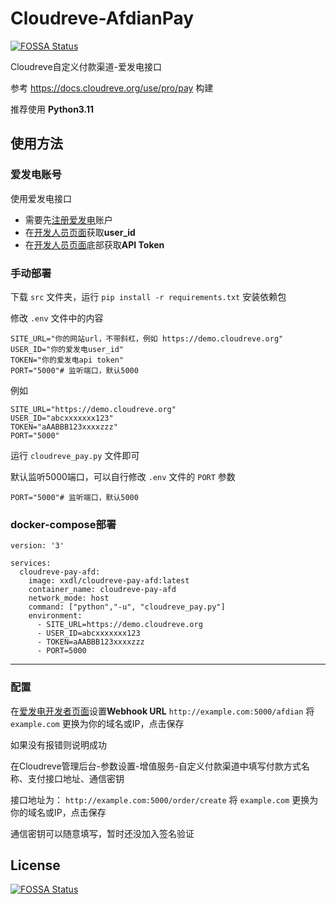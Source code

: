 # Cloudreve-AfdianPay
[![FOSSA Status](https://app.fossa.com/api/projects/git%2Bgithub.com%2Fessesoul%2FCloudreve-AfdianPay.svg?type=shield)](https://app.fossa.com/projects/git%2Bgithub.com%2Fessesoul%2FCloudreve-AfdianPay?ref=badge_shield)


Cloudreve自定义付款渠道-爱发电接口

参考 https://docs.cloudreve.org/use/pro/pay 构建

推荐使用 **Python3.11**

## 使用方法

### 爱发电账号
使用爱发电接口
- 需要先[注册爱发电](https://afdian.net/)账户
- 在[开发人员页面](https://afdian.net/dashboard/dev)获取**user_id**
- 在[开发人员页面](https://afdian.net/dashboard/dev)底部获取**API Token**

### 手动部署

下载 `src` 文件夹，运行 `pip install -r requirements.txt` 安装依赖包

修改 `.env` 文件中的内容

```
SITE_URL="你的网站url，不带斜杠，例如 https://demo.cloudreve.org"
USER_ID="你的爱发电user_id"
TOKEN="你的爱发电api token"
PORT="5000"# 监听端口，默认5000
```

例如

```
SITE_URL="https://demo.cloudreve.org"
USER_ID="abcxxxxxxx123"
TOKEN="aAABBB123xxxxzzz"
PORT="5000"
```

运行 `cloudreve_pay.py` 文件即可

默认监听5000端口，可以自行修改 `.env` 文件的 `PORT` 参数

```
PORT="5000"# 监听端口，默认5000
```

### docker-compose部署

```
version: '3'

services:
  cloudreve-pay-afd:
    image: xxdl/cloudreve-pay-afd:latest
    container_name: cloudreve-pay-afd
    network_mode: host
    command: ["python","-u", "cloudreve_pay.py"]
    environment:
      - SITE_URL=https://demo.cloudreve.org
      - USER_ID=abcxxxxxxx123
      - TOKEN=aAABBB123xxxxzzz
      - PORT=5000
```


------

### 配置

在[爱发电开发者页面](https://afdian.net/dashboard/dev)设置**Webhook URL** `http://example.com:5000/afdian`
将 `example.com` 更换为你的域名或IP，点击保存

如果没有报错则说明成功

在Cloudreve管理后台-参数设置-增值服务-自定义付款渠道中填写付款方式名称、支付接口地址、通信密钥

接口地址为： `http://example.com:5000/order/create`  将 `example.com` 更换为你的域名或IP，点击保存

通信密钥可以随意填写，暂时还没加入签名验证



## License
[![FOSSA Status](https://app.fossa.com/api/projects/git%2Bgithub.com%2Fessesoul%2FCloudreve-AfdianPay.svg?type=large)](https://app.fossa.com/projects/git%2Bgithub.com%2Fessesoul%2FCloudreve-AfdianPay?ref=badge_large)
